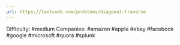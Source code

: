```yaml
---
url: https://leetcode.com/problems/diagonal-traverse
---
```


Difficulty: #medium
Companies: #amazon #apple #ebay #facebook #google #microsoft #quora #splunk